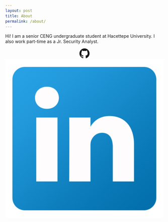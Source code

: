 ```yaml
---
layout: post
title: About
permalink: /about/
---
```


Hi! I am a senior CENG undergraduate student at Hacettepe University.
I also work part-time as a Jr. Security Analyst.

<p align="center">
   <a href="https://github.com/panicwithme"><img src="/img/GitHub-32px.png"></a><a href="https://www.linkedin.com/fatmacigdemtosun"><img src="/img/LinkedIn-32px.png"></a>
</p>

